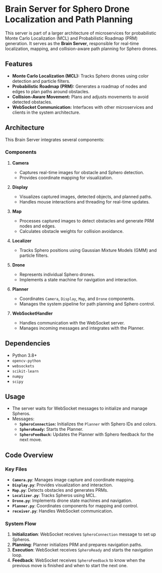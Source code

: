 # Brain Server for Sphero Drone Localization and Path Planning

This server is part of a larger architecture of microservices for probabilistic Monte Carlo Localization (MCL) and Probabilistic Roadmap (PRM) generation. It serves as the **Brain Server**, responsible for real-time localization, mapping, and collision-aware path planning for Sphero drones.

## Features

- **Monte Carlo Localization (MCL):** Tracks Sphero drones using color detection and particle filters.
- **Probabilistic Roadmap (PRM):** Generates a roadmap of nodes and edges to plan paths around obstacles.
- **Collision-Aware Movement:** Plans and adjusts movements to avoid detected obstacles.
- **WebSocket Communication:** Interfaces with other microservices and clients in the system architecture.

## Architecture

This Brain Server integrates several components:

### Components

1. **Camera**

   - Captures real-time images for obstacle and Sphero detection.
   - Provides coordinate mapping for visualization.

2. **Display**

   - Visualizes captured images, detected objects, and planned paths.
   - Handles mouse interactions and threading for real-time updates.

3. **Map**

   - Processes captured images to detect obstacles and generate PRM nodes and edges.
   - Calculates obstacle weights for collision avoidance.

4. **Localizer**

   - Tracks Sphero positions using Gaussian Mixture Models (GMM) and particle filters.

5. **Drone**

   - Represents individual Sphero drones.
   - Implements a state machine for navigation and interaction.

6. **Planner**

   - Coordinates `Camera`, `Display`, `Map`, and `Drone` components.
   - Manages the system pipeline for path planning and Sphero control.

7. **WebSocketHandler**
   - Handles communication with the WebSocket server.
   - Manages incoming messages and integrates with the Planner.

## Dependencies

- Python 3.8+
- `opencv-python`
- `websockets`
- `scikit-learn`
- `numpy`
- `scipy`

## Usage

- The server waits for WebSocket messages to initialize and manage Spheros.
- Messages:
  - **`SpheroConnection`:** Initializes the `Planner` with Sphero IDs and colors.
  - **`SpheroReady`:** Starts the Planner.
  - **`SpheroFeedback`:** Updates the Planner with Sphero feedback for the next move.

## Code Overview

### Key Files

- **`Camera.py`**: Manages image capture and coordinate mapping.
- **`Display.py`**: Provides visualization and interaction.
- **`Map.py`**: Detects obstacles and generates PRMs.
- **`Localizer.py`**: Tracks Spheros using MCL.
- **`Drone.py`**: Implements drone state machines and navigation.
- **`Planner.py`**: Coordinates components for mapping and control.
- **`receiver.py`**: Handles WebSocket communication.

### System Flow

1. **Initialization**: WebSocket receives `SpheroConnection` message to set up Spheros.
2. **Planning**: Planner initializes PRM and prepares navigation paths.
3. **Execution**: WebSocket receives `SpheroReady` and starts the navigation loop.
4. **Feedback**: WebSocket receives `SpheroFeedback` to know when the previous move is finished and when to start the next one.
